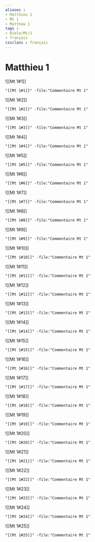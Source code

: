 ```yaml
---
aliases : 
- Matthieu 1
- Mt 1
- Matthew 1
tags : 
- Bible/Mt/1
- français
cssclass : français
---
```


# Matthieu 1

![[Mt 1#1]]

```query
"[[Mt 1#1]]" -file:"Commentaire Mt 1"
```

![[Mt 1#2]]

```query
"[[Mt 1#2]]" -file:"Commentaire Mt 1"
```

![[Mt 1#3]]

```query
"[[Mt 1#3]]" -file:"Commentaire Mt 1"
```

![[Mt 1#4]]

```query
"[[Mt 1#4]]" -file:"Commentaire Mt 1"
```

![[Mt 1#5]]

```query
"[[Mt 1#5]]" -file:"Commentaire Mt 1"
```

![[Mt 1#6]]

```query
"[[Mt 1#6]]" -file:"Commentaire Mt 1"
```

![[Mt 1#7]]

```query
"[[Mt 1#7]]" -file:"Commentaire Mt 1"
```

![[Mt 1#8]]

```query
"[[Mt 1#8]]" -file:"Commentaire Mt 1"
```

![[Mt 1#9]]

```query
"[[Mt 1#9]]" -file:"Commentaire Mt 1"
```

![[Mt 1#10]]

```query
"[[Mt 1#10]]" -file:"Commentaire Mt 1"
```

![[Mt 1#11]]

```query
"[[Mt 1#11]]" -file:"Commentaire Mt 1"
```

![[Mt 1#12]]

```query
"[[Mt 1#12]]" -file:"Commentaire Mt 1"
```

![[Mt 1#13]]

```query
"[[Mt 1#13]]" -file:"Commentaire Mt 1"
```

![[Mt 1#14]]

```query
"[[Mt 1#14]]" -file:"Commentaire Mt 1"
```

![[Mt 1#15]]

```query
"[[Mt 1#15]]" -file:"Commentaire Mt 1"
```

![[Mt 1#16]]

```query
"[[Mt 1#16]]" -file:"Commentaire Mt 1"
```

![[Mt 1#17]]

```query
"[[Mt 1#17]]" -file:"Commentaire Mt 1"
```

![[Mt 1#18]]

```query
"[[Mt 1#18]]" -file:"Commentaire Mt 1"
```

![[Mt 1#19]]

```query
"[[Mt 1#19]]" -file:"Commentaire Mt 1"
```

![[Mt 1#20]]

```query
"[[Mt 1#20]]" -file:"Commentaire Mt 1"
```

![[Mt 1#21]]

```query
"[[Mt 1#21]]" -file:"Commentaire Mt 1"
```

![[Mt 1#22]]

```query
"[[Mt 1#22]]" -file:"Commentaire Mt 1"
```

![[Mt 1#23]]

```query
"[[Mt 1#23]]" -file:"Commentaire Mt 1"
```

![[Mt 1#24]]

```query
"[[Mt 1#24]]" -file:"Commentaire Mt 1"
```

![[Mt 1#25]]

```query
"[[Mt 1#25]]" -file:"Commentaire Mt 1"
```

